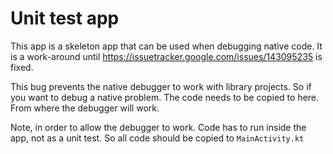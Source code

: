 # Unit test app

This app is a skeleton app that can be used when debugging native code. 
It is a work-around until https://issuetracker.google.com/issues/143095235 is fixed.

This bug prevents the native debugger to work with library projects. So if you want to debug
a native problem. The code needs to be copied to here. From where the debugger will work.

Note, in order to allow the debugger to work. Code has to run inside the app, not as a unit test.
So all code should be copied to `MainActivity.kt`